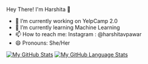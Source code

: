 Hey There! I'm Harshita 👋

- 🔭 I’m currently working on YelpCamp 2.0
- 🌱 I’m currently learning Machine Learning
- 📫 How to reach me: Instagram : @harshitavpawar 
- 😄 Pronouns: She/Her

[![My GitHub Stats](https://github-readme-stats.vercel.app/api/?username=HarshitaPawar&count_private=true&theme=tokyonight&showicons=true)]()
[![My GitHub Language Stats](https://github-readme-stats.vercel.app/api/top-langs/?username=HarshitaPawar&langs_count=5&theme=tokyonight)]()

